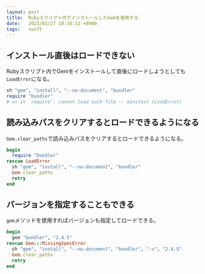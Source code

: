 ```yaml
---
layout: post
title:  Rubyスクリプト内でインストールしたGemを使用する
date:   2023/01/27 10:16:12 +0900
tags:   swift
---
```


## インストール直後はロードできない

Rubyスクリプト内でGemをインストールして直後にロードしようとしても`LoadError`になる。

```rb
sh "gem", "install", "--no-document", "bundler"
require "bundler"
# => in `require': cannot load such file -- minitest (LoadError)
```

## 読み込みパスをクリアするとロードできるようになる

`Gem.clear_paths`で読み込みパスをクリアするとロードできるようになる。

```rb
begin
  require "bundler"
rescue LoadError
  sh "gem", "install", "--no-document", "bundler"
  Gem.clear_paths
  retry
end
```

## バージョンを指定することもできる

`gem`メソッドを使用すればバージョンも指定してロードできる。

```rb
begin
  gem "bundler", "2.4.5"
rescue Gem:::MissingSpecError
  sh "gem", "install", "--no-document", "bundler", "-v", "2.4.5"
  Gem.clear_paths
  retry
end
```
